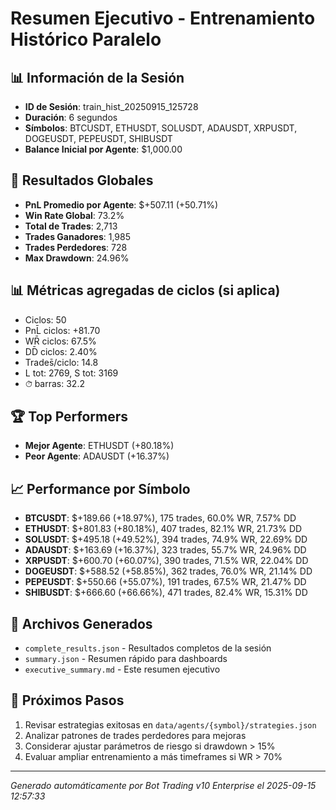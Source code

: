 # Resumen Ejecutivo - Entrenamiento Histórico Paralelo

## 📊 Información de la Sesión
- **ID de Sesión**: train_hist_20250915_125728
- **Duración**: 6 segundos
- **Símbolos**: BTCUSDT, ETHUSDT, SOLUSDT, ADAUSDT, XRPUSDT, DOGEUSDT, PEPEUSDT, SHIBUSDT
- **Balance Inicial por Agente**: $1,000.00

## 🎯 Resultados Globales
- **PnL Promedio por Agente**: $+507.11 (+50.71%)
- **Win Rate Global**: 73.2%
- **Total de Trades**: 2,713
- **Trades Ganadores**: 1,985
- **Trades Perdedores**: 728
- **Max Drawdown**: 24.96%

## 📊 Métricas agregadas de ciclos (si aplica)
- Ciclos: 50
- PnL̄ ciclos: +81.70
- WR̄ ciclos: 67.5%
- DD̄ ciclos: 2.40%
- Trades̄/ciclo: 14.8
- L tot: 2769, S tot: 3169
- ⏱̄ barras: 32.2


## 🏆 Top Performers
- **Mejor Agente**: ETHUSDT (+80.18%)
- **Peor Agente**: ADAUSDT (+16.37%)

## 📈 Performance por Símbolo
- **BTCUSDT**: $+189.66 (+18.97%), 175 trades, 60.0% WR, 7.57% DD
- **ETHUSDT**: $+801.83 (+80.18%), 407 trades, 82.1% WR, 21.73% DD
- **SOLUSDT**: $+495.18 (+49.52%), 394 trades, 74.9% WR, 22.69% DD
- **ADAUSDT**: $+163.69 (+16.37%), 323 trades, 55.7% WR, 24.96% DD
- **XRPUSDT**: $+600.70 (+60.07%), 390 trades, 71.5% WR, 22.04% DD
- **DOGEUSDT**: $+588.52 (+58.85%), 362 trades, 76.0% WR, 21.14% DD
- **PEPEUSDT**: $+550.66 (+55.07%), 191 trades, 67.5% WR, 21.47% DD
- **SHIBUSDT**: $+666.60 (+66.66%), 471 trades, 82.4% WR, 15.31% DD

## 📁 Archivos Generados
- `complete_results.json` - Resultados completos de la sesión
- `summary.json` - Resumen rápido para dashboards
- `executive_summary.md` - Este resumen ejecutivo

## 🎯 Próximos Pasos
1. Revisar estrategias exitosas en `data/agents/{symbol}/strategies.json`
2. Analizar patrones de trades perdedores para mejoras
3. Considerar ajustar parámetros de riesgo si drawdown > 15%
4. Evaluar ampliar entrenamiento a más timeframes si WR > 70%

---
*Generado automáticamente por Bot Trading v10 Enterprise el 2025-09-15 12:57:33*

